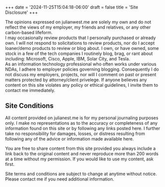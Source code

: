 +++
date = '2024-11-25T15:04:18-06:00'
draft = false
title = 'Site Disclosure'
+++

The opinions expressed on julianwest.me are solely my own and do not reflect the views of my employer, my friends and relatives, or any other carbon-based lifeform.  
I may occasionally review products that I personally purchased or already own. I will not respond to solicitations to review products, nor do I accept loaner/demo products to review or blog about.
I own, or have owned, some stock in a few of the tech companies I routinely blog, brag, or rant about including: Microsoft, Cisco, Apple, IBM, Solar City, and Tesla.  
As an information technology professional who often works under various NDAs, I adhere to employer policies governing blogging. Consequently I do not discuss my employers, projects, nor will I comment on past or present matters protected by attorney/client privelege.
If anyone believes any content on this site violates any policy or ethical guidelines, I invite them to contact me immediately.

## Site Conditions

All content provided on julianest.me is for my personal journaling purposes only. I make no representations as to the accuracy or completeness of any information found on this site or by following any links posted here. I further take no responsibility for damages, losses, or distress resulting from following any of the advice or information made available here. </lawyerspeak-mode>  

You are free to share content from this site provided you always include a link back to the original content and never reproduce more than 200 words at a time without my permission. If you would like to use my content, ask first.  

Site terms and conditions are subject to change at anytime without notice. Please contact me if you need additional information.